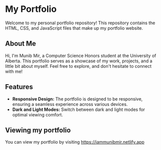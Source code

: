# My Portfolio

Welcome to my personal portfolio repository! This repository contains the HTML, CSS, and JavaScript files that make up my portfolio website.

## About Me

Hi, I'm Munib Mir, a Computer Science Honors student at the University of Alberta. This portfolio serves as a showcase of my work, projects, and a little bit about myself. Feel free to explore, and don't hesitate to connect with me!

## Features

- **Responsive Design:** The portfolio is designed to be responsive, ensuring a seamless experience across various devices.
- **Dark and Light Modes:** Switch between dark and light modes for optimal viewing comfort.

## Viewing my portfolio

You can view my portfolio by visiting https://iammunibmir.netlify.app
